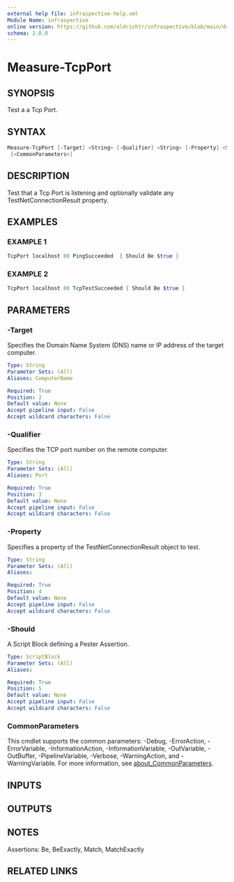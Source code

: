 ```yaml
---
external help file: infraspective-help.xml
Module Name: infraspective
online version: https://github.com/aldrichtr/infraspective/blob/main/docs/help/Measure-TcpPort.md
schema: 2.0.0
---
```


# Measure-TcpPort

## SYNOPSIS

Test a a Tcp Port.

## SYNTAX

```powershell
Measure-TcpPort [-Target] <String> [-Qualifier] <String> [-Property] <String> [-Should] <ScriptBlock>
 [<CommonParameters>]
```

## DESCRIPTION

Test that a Tcp Port is listening and optionally validate any
TestNetConnectionResult property.

## EXAMPLES

### EXAMPLE 1

```powershell
TcpPort localhost 80 PingSucceeded  { Should Be $true }
```

### EXAMPLE 2

```powershell
TcpPort localhost 80 TcpTestSucceeded { Should Be $true }
```

## PARAMETERS

### -Target

Specifies the Domain Name System (DNS) name or IP address of the target computer.

```yaml
Type: String
Parameter Sets: (All)
Aliases: ComputerName

Required: True
Position: 2
Default value: None
Accept pipeline input: False
Accept wildcard characters: False
```

### -Qualifier

Specifies the TCP port number on the remote computer.

```yaml
Type: String
Parameter Sets: (All)
Aliases: Port

Required: True
Position: 3
Default value: None
Accept pipeline input: False
Accept wildcard characters: False
```

### -Property

Specifies a property of the TestNetConnectionResult object to test.

```yaml
Type: String
Parameter Sets: (All)
Aliases:

Required: True
Position: 4
Default value: None
Accept pipeline input: False
Accept wildcard characters: False
```

### -Should

A Script Block defining a Pester Assertion.

```yaml
Type: ScriptBlock
Parameter Sets: (All)
Aliases:

Required: True
Position: 5
Default value: None
Accept pipeline input: False
Accept wildcard characters: False
```

### CommonParameters

This cmdlet supports the common parameters: -Debug, -ErrorAction,
-ErrorVariable, -InformationAction, -InformationVariable, -OutVariable,
-OutBuffer, -PipelineVariable, -Verbose, -WarningAction, and -WarningVariable.
For more information, see
[about_CommonParameters](http://go.microsoft.com/fwlink/?LinkID=113216).

## INPUTS

## OUTPUTS

## NOTES

Assertions: Be, BeExactly, Match, MatchExactly

## RELATED LINKS
